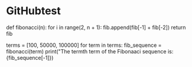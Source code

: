# GitHubtest
def fibonacci(n):
for i in range(2, n + 1):
    fib.append(fib[-1] + fib[-2])
return fib

terms = [100, 50000, 100000]
for term in terms:
    fib_sequence = fibonacci(term)
    print("The termth term of the Fibonaaci sequence is: {fib_sequence[-1]})